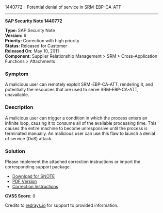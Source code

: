 1440772 - Potential denial of service in SRM-EBP-CA-ATT

---

**SAP Security Note 1440772**

**Type:** SAP Security Note  
**Version:** 6  
**Priority:** Correction with high priority  
**Status:** Released for Customer  
**Released On:** May 10, 2011  
**Component:** Supplier Relationship Management > SRM > Cross-Application Functions > Attachments

### Symptom
A malicious user can remotely exploit SRM-EBP-CA-ATT, rendering it, and potentially the resources that are used to serve SRM-EBP-CA-ATT, unavailable.

### Description
A malicious user can trigger a condition in which the process enters an infinite loop, causing it to consume all of the available processing time. This causes the entire machine to become unresponsive until the process is terminated manually. An malicious user can use this flaw to launch a denial of service (DoS) attack.

### Solution
Please implement the attached correction instructions or import the corresponding support package.

- [Download for SNOTE](https://notesdownloads.sap.com/note/0040000008498532017)
- [PDF Version](https://userapps.support.sap.com/sap/support/sfm/notes/print/0001440772?language=en-US&token=173164F3C784FBB44AEA52AA52FC2E4D)
- [Correction Instructions](https://me.sap.com/corrins/0001440772/551)

**CVSS Score:** 0

Credits to [redrays.io](https://redrays.io) for support to provided information.